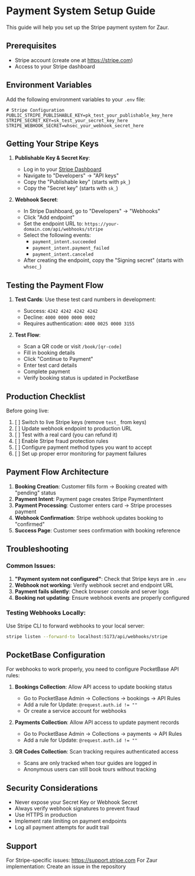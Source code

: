 # Payment System Setup Guide

This guide will help you set up the Stripe payment system for Zaur.

## Prerequisites

- Stripe account (create one at https://stripe.com)
- Access to your Stripe dashboard

## Environment Variables

Add the following environment variables to your `.env` file:

```env
# Stripe Configuration
PUBLIC_STRIPE_PUBLISHABLE_KEY=pk_test_your_publishable_key_here
STRIPE_SECRET_KEY=sk_test_your_secret_key_here
STRIPE_WEBHOOK_SECRET=whsec_your_webhook_secret_here
```

## Getting Your Stripe Keys

1. **Publishable Key & Secret Key**:
   - Log in to your [Stripe Dashboard](https://dashboard.stripe.com)
   - Navigate to "Developers" → "API keys"
   - Copy the "Publishable key" (starts with `pk_`)
   - Copy the "Secret key" (starts with `sk_`)

2. **Webhook Secret**:
   - In Stripe Dashboard, go to "Developers" → "Webhooks"
   - Click "Add endpoint"
   - Set the endpoint URL to: `https://your-domain.com/api/webhooks/stripe`
   - Select the following events:
     - `payment_intent.succeeded`
     - `payment_intent.payment_failed`
     - `payment_intent.canceled`
   - After creating the endpoint, copy the "Signing secret" (starts with `whsec_`)

## Testing the Payment Flow

1. **Test Cards**: Use these test card numbers in development:
   - Success: `4242 4242 4242 4242`
   - Decline: `4000 0000 0000 0002`
   - Requires authentication: `4000 0025 0000 3155`

2. **Test Flow**:
   - Scan a QR code or visit `/book/[qr-code]`
   - Fill in booking details
   - Click "Continue to Payment"
   - Enter test card details
   - Complete payment
   - Verify booking status is updated in PocketBase

## Production Checklist

Before going live:

1. [ ] Switch to live Stripe keys (remove `test_` from keys)
2. [ ] Update webhook endpoint to production URL
3. [ ] Test with a real card (you can refund it)
4. [ ] Enable Stripe fraud protection rules
5. [ ] Configure payment method types you want to accept
6. [ ] Set up proper error monitoring for payment failures

## Payment Flow Architecture

1. **Booking Creation**: Customer fills form → Booking created with "pending" status
2. **Payment Intent**: Payment page creates Stripe PaymentIntent
3. **Payment Processing**: Customer enters card → Stripe processes payment
4. **Webhook Confirmation**: Stripe webhook updates booking to "confirmed"
5. **Success Page**: Customer sees confirmation with booking reference

## Troubleshooting

### Common Issues:

1. **"Payment system not configured"**: Check that Stripe keys are in `.env`
2. **Webhook not working**: Verify webhook secret and endpoint URL
3. **Payment fails silently**: Check browser console and server logs
4. **Booking not updating**: Ensure webhook events are properly configured

### Testing Webhooks Locally:

Use Stripe CLI to forward webhooks to your local server:

```bash
stripe listen --forward-to localhost:5173/api/webhooks/stripe
```

## PocketBase Configuration

For webhooks to work properly, you need to configure PocketBase API rules:

1. **Bookings Collection**: Allow API access to update booking status
   - Go to PocketBase Admin → Collections → bookings → API Rules
   - Add a rule for Update: `@request.auth.id != ""`
   - Or create a service account for webhooks

2. **Payments Collection**: Allow API access to update payment records
   - Go to PocketBase Admin → Collections → payments → API Rules  
   - Add a rule for Update: `@request.auth.id != ""`

3. **QR Codes Collection**: Scan tracking requires authenticated access
   - Scans are only tracked when tour guides are logged in
   - Anonymous users can still book tours without tracking

## Security Considerations

- Never expose your Secret Key or Webhook Secret
- Always verify webhook signatures to prevent fraud
- Use HTTPS in production
- Implement rate limiting on payment endpoints
- Log all payment attempts for audit trail

## Support

For Stripe-specific issues: https://support.stripe.com
For Zaur implementation: Create an issue in the repository 
